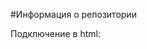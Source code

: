 #Информация о репозитории

Подключение в html:
<script type="importmap">
        {
            "imports": {
                "three": "/three js/build/three.module.js",
                "OrbitControls": "/three js/examples/jsm/controls/OrbitControls.js",
                "GLTFLoader": "/three js/examples/jsm/loaders/GLTFLoader.js",
                "RectAreaLightHelper": "/three js/examples/jsm/helpers/RectAreaLightHelper.js",
                "RectAreaLightUniformsLib": "/three js/examples/jsm/lights/RectAreaLightUniformsLib.js",
                "PointerLockControls": "/three js/examples/jsm/controls/PointerLockControls.js"
            }
        }
    </script>
